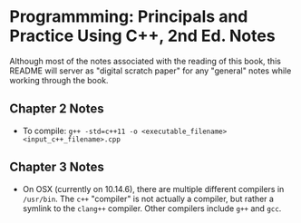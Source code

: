 # Programmming: Principals and Practice Using C++, 2nd Ed. Notes

Although most of the notes associated with the reading of this book, this
README will server as "digital scratch paper" for any "general" notes while
working through the book.

## Chapter 2 Notes

* To compile: `g++ -std=c++11 -o <executable_filename> <input_c++_filename>.cpp`

## Chapter 3 Notes

* On OSX (currently on 10.14.6), there are multiple different compilers in
`/usr/bin`. The `c++` "compiler" is not actually a compiler, but rather a
symlink to the `clang++` compiler. Other compilers include `g++` and `gcc`.
